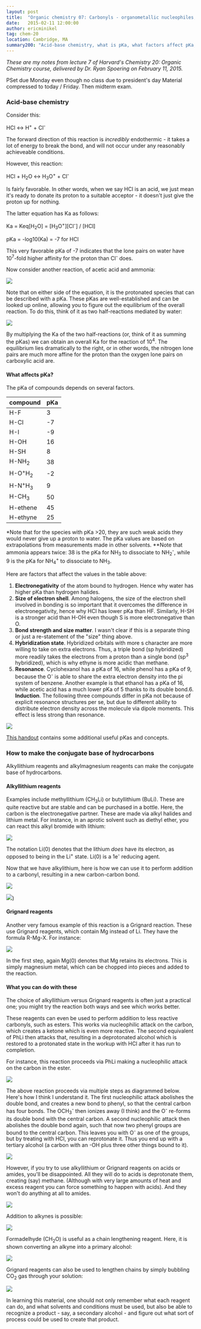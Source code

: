 ```yaml
---
layout: post
title:  "Organic chemistry 07: Carbonyls - organometallic nucleophiles, acidity and pKa"
date:   2015-02-11 12:00:00
author: ericminikel
tag: chem-20
location: Cambridge, MA
summary200: "Acid-base chemistry, what is pKa, what factors affect pKa, alkyllithium and Grignard reagents and how to use them to lengthen chains or make tertiary alcohols."
---
```


*These are my notes from lecture 7 of Harvard's Chemistry 20: Organic Chemistry course, delivered by Dr. Ryan Spoering on February 11, 2015.*

PSet due Monday even though no class due to president's day
Material compressed to today / Friday. Then midterm exam.

### Acid-base chemistry

Consider this:

HCl &harr; H<sup>+</sup> + Cl<sup>-</sup>

The forward direction of this reaction is *incredibly* endothermic - it takes a lot of energy to break the bond, and will not occur under any reasonably achieveable conditions.

However, this reaction:

HCl + H<sub>2</sub>O &harr; H<sub>3</sub>O<sup>+</sup> + Cl<sup>-</sup>

Is fairly favorable. In other words, when we say HCl is an acid, we just mean it's ready to donate its proton to a suitable acceptor - it doesn't just give the proton up for nothing.

The latter equation has Ka as follows:

Ka = Keq\[H<sub>2</sub>O\] = \[H<sub>3</sub>O<sup>+</sup>\]\[Cl<sup>-</sup>\] / \[HCl\]

pKa = -log10(Ka) = -7 for HCl

This very favorable pKa of -7 indicates that the lone pairs on water have 10<sup>7</sup>-fold higher affinity for the proton than Cl<sup>-</sup> does.

Now consider another reaction, of acetic acid and ammonia:

![](/media/2015/02/acetic-acid-ammonia.png)

Note that on either side of the equation, it is the protonated species that can be described with a pKa. These pKas are well-established and can be looked up online, allowing you to figure out the equilibrium of the overall reaction. To do this, think of it as two half-reactions mediated by water:

![](/media/2015/02/acetic-acid-ammonia-half-reactions.png)

By multiplying the Ka of the two half-reactions (or, think of it as summing the pKas) we can obtain an overall Ka for the reaction of 10<sup>4</sup>. The equilibrium lies dramatically to the right, or in other words, the nitrogen lone pairs are much more affine for the proton than the oxygen lone pairs on carboxylic acid are.

#### What affects pKa?

The pKa of compounds depends on several factors.

| compound | pKa |
| ---- | ---- |
| H-F | 3 |
| H-Cl | -7 |
| H-I | -9 |
| H-OH | 16 |
| H-SH | 8 |
| H-NH<sub>2</sub> | 38 |
| H-O<sup>+</sup>H<sub>2</sub> | -2 |
| H-N<sup>+</sup>H<sub>3</sub> | 9 |
| H-CH<sub>3</sub> | 50 |
| H-ethene | 45 |
| H-ethyne | 25 |

\*Note that for the species with pKa >20, they are such weak acids they would never give up a proton to water. The pKa values are based on extrapolations from measurements made in other solvents.
\*\*Note that ammonia appears twice: 38 is the pKa for NH<sub>3</sub> to dissociate to NH<sub>2</sub><sup>-</sup>, while 9 is the pKa for NH<sub>4</sub><sup>+</sup> to dissociate to NH<sub>3</sub>.

Here are factors that affect the values in the table above:

1. **Electronegativity** of the atom bound to hydrogen. Hence why water has higher pKa than hydrogen halides.
2. **Size of electron shell**. Among halogens, the size of the electron shell involved in bonding is so important that it overcomes the difference in electronegativity, hence why HCl has lower pKa than HF. Similarly, H-SH is a stronger acid than H-OH even though S is more electronegative than O.
3. **Bond strength and size matter**. I wasn't clear if this is a separate thing or just a re-statement of the "size" thing above.
4. **Hybridization state**. Hybridized orbitals with more s character are more willing to take on extra electrons. Thus, a triple bond (sp hybridized) more readily takes the electrons from a proton than a single bond (sp<sup>3</sup> hybridized), which is why ethyne is more acidic than methane.
5. **Resonance**. Cyclohexanol has a pKa of 16, while phenol has a pKa of 9, because the O<sup>-</sup> is able to share the extra electron density into the pi system of benzene. Another example is that ethanol has a pKa of 16, while acetic acid has a much lower pKa of 5 thanks to its double bond.6. **Induction**. The following three compounds differ in pKa not because of explicit resonance structures per se, but due to different ability to distribute electron density across the molecule via dipole moments. This effect is less strong than resonance.

![](/media/2015/02/induction-affecting-pka.png)

[This handout](http://isites.harvard.edu/fs/docs/icb.topic93502.files/Lectures_and_Handouts/20-Acidity_Concepts.pdf) contains some additional useful pKas and concepts.

### How to make the conjugate base of hydrocarbons

Alkyllithium reagents and alkylmagnesium reagents can make the conjugate base of hydrocarbons.

#### Alkyllithium reagents

Examples include methyllithium (CH<sub>3</sub>Li) or butyllithium (BuLi). These are quite reactive but are stable and can be purchased in a bottle. Here, the carbon is the electronegative partner. These are made via alkyl halides and lithium metal. For instance, in an aprotic solvent such as diethyl ether, you can react this alkyl bromide with lithium:

![](/media/2015/02/making-alkyllithium-reagent-example.png)

The notation Li(0) denotes that the lithium *does* have its electron, as opposed to being in the Li<sup>+</sup> state. Li(0) is a 1e<sup>-</sup> reducing agent.

Now that we have alkylithium, here is how we can use it to perform addition to a carbonyl, resulting in a new carbon-carbon bond.

![](/media/2015/02/use-alkyllithium-to-make-3ary-alcohol.png)

![](/media/2015/02/alkyllithium-example-2.png))

#### Grignard reagents

Another very famous example of this reaction is a Grignard reaction. These use Grignard reagents, which contain Mg instead of Li. They have the formula R-Mg-X. For instance:

![](/media/2015/02/grignard-reagent-example-1.png)

In the first step, again Mg(0) denotes that Mg retains its electrons. This is simply magnesium metal, which can be chopped into pieces and added to the reaction.

#### What you can do with these

The choice of alkyllithium versus Grignard reagents is often just a practical one; you might try the reaction both ways and see which works better.

These reagents can even be used to perform addition to less reactive carbonyls, such as esters. This works via nucleophilic attack on the carbon, which creates a ketone which is even more reactive. The second equivalent of PhLi then attacks that, resulting in a deprotonated alcohol which is restored to a protonated state in the workup with HCl after it has run to completion.

For instance, this reaction proceeds via PhLi making a nucleophilic attack on the carbon in the ester.

![](/media/2015/02/phli-attack-on-ester.png)

The above reaction proceeds via multiple steps as diagrammed below. Here's how I think I understand it. The first nucleophilic attack abolishes the double bond, and creates a new bond to phenyl, so that the central carbon has four bonds. The OCH<sub>3</sub><sup>-</sup> then ionizes away (I think) and the O<sup>-</sup> re-forms its double bond with the central carbon. A second nucleophilic attack then abolishes the double bond again, such that now two phenyl groups are bound to the central carbon. This leaves you with O<sup>-</sup> as one of the groups, but by treating with HCl, you can reprotonate it. Thus you end up with a tertiary alcohol (a carbon with an -OH plus three other things bound to it).

![](/media/2015/02/phli-ester-steps.png)

However, if you try to use alkyllithium or Grignard reagents on acids or amides, you'll be disappointed. All they will do to acids is deprotonate them, creating (say) methane. (Although with very large amounts of heat and excess reagent you can force something to happen with acids). And they won't do anything at all to amides. 

![](/media/2015/02/inefficacy-against-acids-and-amides.png)

Addition to alkynes is possible:

![](/media/2015/02/addition-to-alkynes.png)

Formadelhyde (CH<sub>2</sub>O) is useful as a chain lengthening reagent. Here, it is shown converting an alkyne into a primary alcohol:

![](/media/2015/02/formaldehyde-chain-lengthening.png)

Grignard reagents can also be used to lengthen chains by simply bubbling CO<sub>2</sub> gas through your solution:

![](/media/2015/02/grignard-plus-co2-chain-lengthening.png)

In learning this material, one should not only remember what each reagent can do, and what solvents and conditions must be used, but also be able to recognize a product - say, a secondary alcohol - and figure out what sort of process could be used to create that product.



